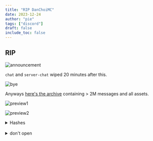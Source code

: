 ```yaml
---
title: "RIP DanChoiMC"
date: 2023-12-24
author: "pie"
tags: ["discord"]
draft: false
include_toc: false
---
```


## RIP

![announcement](https://i.imgur.com/kw2qMo1.png)

`chat` and `server-chat` wiped 20 minutes after this.

![bye](https://chocopie.shx.gg/6nmj0Xx5J.png)


Anyways [here's the archive](https://drive.google.com/file/d/1aBcM6Yjtrq366RIyoA5LP597BduRuR6d/view?usp=sharing) containing > 2M messages and all assets.

![preview1](https://chocopie.shx.gg/6nmhhfCx5.png)

![preview2](https://chocopie.shx.gg/6nmhv5Smi.png)

<details>
<summary>Hashes</summary>

```
# Generated by OpenHashTab v3.0.4
# https://github.com/namazso/OpenHashTab/
#
#md5#dmc archive 2.7z#1970.01.01@00.00:00
66db093a663b540b38302245fe852925 *dmc archive 2.7z
#sha1#dmc archive 2.7z#1970.01.01@00.00:00
257e7f6053c5cd897b12e2bc07db28e16ef3d102 *dmc archive 2.7z
#sha256#dmc archive 2.7z#1970.01.01@00.00:00
215a1b8d6f6f79867bf7bf507e48bfde716ed6ea9b81ae044b5afba67606f89e *dmc archive 2.7z
#sha512#dmc archive 2.7z#1970.01.01@00.00:00
ec57c7024d96e2aaac1cf565af4cac7be1048abc053fc4777e00335cb51a43481c517c902d3ea98afd7b2f0f103c07b814a0cb76b2aec16807c3f8037627b317 *dmc archive 2.7z
```

</details>


<br>
<details>
<summary>don't open</summary>

![k](https://chocopie.shx.gg/6nmjhswAt.png)
![k](https://chocopie.shx.gg/6nmjhswAu.png)

</details>


